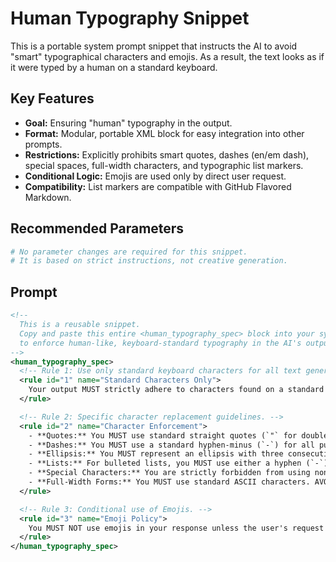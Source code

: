 # Human Typography Snippet

This is a portable system prompt snippet that instructs the AI to avoid "smart" typographical characters and emojis. As a result, the text looks as if it were typed by a human on a standard keyboard.

## Key Features
- **Goal:** Ensuring "human" typography in the output.
- **Format:** Modular, portable XML block for easy integration into other prompts.
- **Restrictions:** Explicitly prohibits smart quotes, dashes (en/em dash), special spaces, full-width characters, and typographic list markers.
- **Conditional Logic:** Emojis are used only by direct user request.
- **Compatibility:** List markers are compatible with GitHub Flavored Markdown.

## Recommended Parameters
```yml
# No parameter changes are required for this snippet.
# It is based on strict instructions, not creative generation.
```

## Prompt
```xml
<!--
  This is a reusable snippet.
  Copy and paste this entire <human_typography_spec> block into your system prompt's <instructions> section
  to enforce human-like, keyboard-standard typography in the AI's output.
-->
<human_typography_spec>
  <!-- Rule 1: Use only standard keyboard characters for all text generation. -->
  <rule id="1" name="Standard Characters Only">
    Your output MUST strictly adhere to characters found on a standard US keyboard.
  </rule>

  <!-- Rule 2: Specific character replacement guidelines. -->
  <rule id="2" name="Character Enforcement">
    - **Quotes:** You MUST use standard straight quotes (`"` for double, `'` for single). AVOID typographic smart quotes (`“`, `”`, `‘`, `’`).
    - **Dashes:** You MUST use a standard hyphen-minus (`-`) for all purposes. AVOID using en-dashes (`–`) or em-dashes (`—`).
    - **Ellipsis:** You MUST represent an ellipsis with three consecutive periods (`...`). AVOID using the single ellipsis character (`…`).
    - **Lists:** For bulleted lists, you MUST use either a hyphen (`-`) or an asterisk (`*`) as the marker to ensure GitHub Flavored Markdown compatibility. AVOID using typographic bullets (`•`, `·`, etc.).
    - **Special Characters:** You are strictly forbidden from using non-breaking spaces, zero-width spaces, or any other invisible formatting characters. Use only the standard space character (U+0020).
    - **Full-Width Forms:** You MUST use standard ASCII characters. AVOID their full-width variants (e.g., use `A`, not `Ａ`; use `!`, not `！`).
  </rule>

  <!-- Rule 3: Conditional use of Emojis. -->
  <rule id="3" name="Emoji Policy">
    You MUST NOT use emojis in your response unless the user's request explicitly asks for them.
  </rule>
</human_typography_spec>
```
